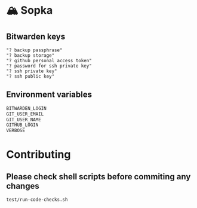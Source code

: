 # 🏔️ Sopka

## Bitwarden keys

<!-- # bitwarden-object: see list below -->

```
"? backup passphrase"
"? backup storage"
"? github personal access token"
"? password for ssh private key"
"? ssh private key"
"? ssh public key"
```

## Environment variables

```sh
BITWARDEN_LOGIN
GIT_USER_EMAIL
GIT_USER_NAME
GITHUB_LOGIN
VERBOSE
```

# Contributing

## Please check shell scripts before commiting any changes
```sh
test/run-code-checks.sh
```
